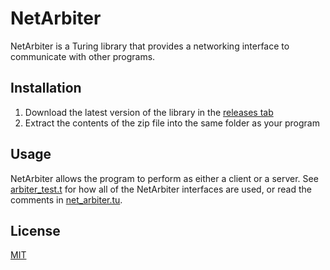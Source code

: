 # NetArbiter
NetArbiter is a Turing library that provides a networking interface to communicate with other programs.

## Installation

1. Download the latest version of the library in the [releases tab](https://github.com/DropDemBits/net-arbiter/releases)
2. Extract the contents of the zip file into the same folder as your program


## Usage

NetArbiter allows the program to perform as either a client or a server.
See [arbiter_test.t](https://github.com/DropDemBits/net-arbiter/blob/master/turing-code/arbiter_test.t) for how all of the NetArbiter interfaces are used, or read the comments in [net_arbiter.tu](https://github.com/DropDemBits/net-arbiter/blob/master/turing-code/netarbiter/net_arbiter.tu).

## License

[MIT](https://choosealicense.com/licenses/mit/)
